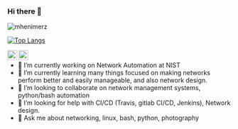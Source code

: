 ### Hi there 👋

<!--
**MheniMerz/mhenimerz** is a ✨ _special_ ✨ repository because its `README.md` (this file) appears on your GitHub profile.
-->
![mhenimerz](https://github-readme-stats.vercel.app/api?username=mhenimerz&count_private=true&show_icons=true&include_all_commits=true&PAT_1=xXiKlzFG2ePkR3Jyk83P9FPH)

[![Top Langs](https://github-readme-stats.vercel.app/api/top-langs/?username=mhenimerz&layout=compact)](https://github.com/anuraghazra/github-readme-stats)


<a href="https://www.linkedin.com/in/mhenimerz/">
  <img align="left" alt="mheni's LinkedIN" width="22px" src="https://raw.githubusercontent.com/peterthehan/peterthehan/master/assets/linkedin.svg" />
</a>
<a href="https://twitter.com/mheniMerz">
  <img align="left" alt="mheni's twitter" width="22px" src="https://raw.githubusercontent.com/peterthehan/peterthehan/master/assets/twitter.svg" />
</a>


# 

- 🔭 I’m currently working on Network Automation at NIST
- 🌱 I’m currently learning many things focused on making networks perform better and easily manageable, and also network design.
- 👯 I’m looking to collaborate on network management systems, python/bash automation
- 🤔 I’m looking for help with CI/CD (Travis, gitlab CI/CD, Jenkins), Network design.
- 💬 Ask me about networking, linux, bash, python, photography 



